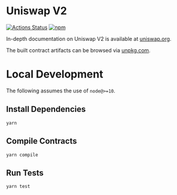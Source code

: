 # Uniswap V2

[![Actions Status](https://github.com/SlothFi/bank-periphery/workflows/CI/badge.svg)](https://github.com/SlothFi/bank-periphery/actions)
[![npm](https://img.shields.io/npm/v/@slothfi/bank-periphery?style=flat-square)](https://npmjs.com/package/@slothfi/bank-periphery)

In-depth documentation on Uniswap V2 is available at [uniswap.org](https://uniswap.org/docs).

The built contract artifacts can be browsed via [unpkg.com](https://unpkg.com/browse/@slothfi/bank-periphery@latest/).

# Local Development

The following assumes the use of `node@>=10`.

## Install Dependencies

`yarn`

## Compile Contracts

`yarn compile`

## Run Tests

`yarn test`
